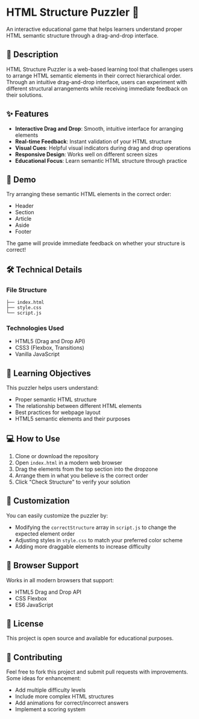 # HTML Structure Puzzler 🧩

An interactive educational game that helps learners understand proper HTML semantic structure through a drag-and-drop interface.

## 📝 Description

HTML Structure Puzzler is a web-based learning tool that challenges users to arrange HTML semantic elements in their correct hierarchical order. Through an intuitive drag-and-drop interface, users can experiment with different structural arrangements while receiving immediate feedback on their solutions.

## ✨ Features

- **Interactive Drag and Drop**: Smooth, intuitive interface for arranging elements
- **Real-time Feedback**: Instant validation of your HTML structure
- **Visual Cues**: Helpful visual indicators during drag and drop operations
- **Responsive Design**: Works well on different screen sizes
- **Educational Focus**: Learn semantic HTML structure through practice

## 🚀 Demo

Try arranging these semantic HTML elements in the correct order:
- Header
- Section
- Article
- Aside
- Footer

The game will provide immediate feedback on whether your structure is correct!

## 🛠️ Technical Details

### File Structure
```
├── index.html
├── style.css
└── script.js
```

### Technologies Used
- HTML5 (Drag and Drop API)
- CSS3 (Flexbox, Transitions)
- Vanilla JavaScript

## 🎯 Learning Objectives

This puzzler helps users understand:
- Proper semantic HTML structure
- The relationship between different HTML elements
- Best practices for webpage layout
- HTML5 semantic elements and their purposes

## 💻 How to Use

1. Clone or download the repository
2. Open `index.html` in a modern web browser
3. Drag the elements from the top section into the dropzone
4. Arrange them in what you believe is the correct order
5. Click "Check Structure" to verify your solution

## 🎨 Customization

You can easily customize the puzzler by:
- Modifying the `correctStructure` array in `script.js` to change the expected element order
- Adjusting styles in `style.css` to match your preferred color scheme
- Adding more draggable elements to increase difficulty

## 🔧 Browser Support

Works in all modern browsers that support:
- HTML5 Drag and Drop API
- CSS Flexbox
- ES6 JavaScript

## 📝 License

This project is open source and available for educational purposes.

## 🤝 Contributing

Feel free to fork this project and submit pull requests with improvements. Some ideas for enhancement:
- Add multiple difficulty levels
- Include more complex HTML structures
- Add animations for correct/incorrect answers
- Implement a scoring system